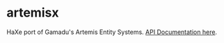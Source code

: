 artemisx
===============

HaXe port of Gamadu's Artemis Entity Systems. [API Documentation here](http://lewenyu.com/artemisx/doc).
